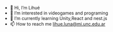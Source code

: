 - 👋 Hi, I’m Lihué 
- 👀 I’m interested in videogames and programing
- 🌱 I’m currently learning Unity,React and nest.js
- 📫 How to reach me lihue.luna@mi.unc.edu.ar

<!---
LiweX/LiweX is a ✨ special ✨ repository because its `README.md` (this file) appears on your GitHub profile.
You can click the Preview link to take a look at your changes.
--->
